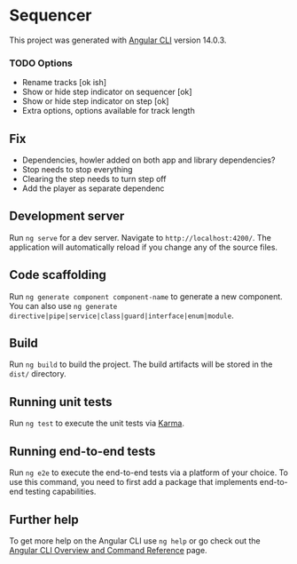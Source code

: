 # Sequencer

This project was generated with [Angular CLI](https://github.com/angular/angular-cli) version 14.0.3.



### TODO Options
- Rename tracks [ok ish]
- Show or hide step indicator on sequencer [ok]
- Show or hide step indicator on step  [ok]
- Extra options, options available for track length

## Fix
- Dependencies, howler added on both app and library dependencies?
- Stop needs to stop everything
- Clearing the step needs to turn step off
- Add the player as separate dependenc


## Development server

Run `ng serve` for a dev server. Navigate to `http://localhost:4200/`. The application will automatically reload if you change any of the source files.

## Code scaffolding

Run `ng generate component component-name` to generate a new component. You can also use `ng generate directive|pipe|service|class|guard|interface|enum|module`.

## Build

Run `ng build` to build the project. The build artifacts will be stored in the `dist/` directory.

## Running unit tests

Run `ng test` to execute the unit tests via [Karma](https://karma-runner.github.io).

## Running end-to-end tests

Run `ng e2e` to execute the end-to-end tests via a platform of your choice. To use this command, you need to first add a package that implements end-to-end testing capabilities.

## Further help

To get more help on the Angular CLI use `ng help` or go check out the [Angular CLI Overview and Command Reference](https://angular.io/cli) page.
